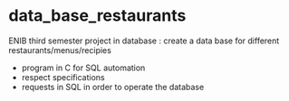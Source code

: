 # data_base_restaurants
ENIB third semester project in database : create a data base for different restaurants/menus/recipies

- program in C for SQL automation
- respect specifications 
- requests in SQL in order to operate the database
